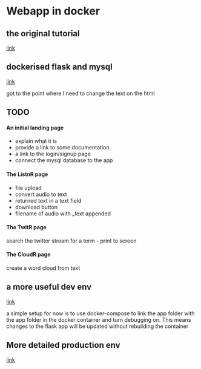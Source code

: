 # Webapp in docker

## the original tutorial

[link](https://code.tutsplus.com/tutorials/creating-a-web-app-from-scratch-using-python-flask-and-mysql--cms-22972)

## dockerised flask and mysql

[link](https://github.com/geerlingguy/docker-examples)

got to the point where I need to change the text on the html

## TODO 

#### An initial landing page 

- explain what it is
- provide a link to some documentation
- a link to the login/signup page
- connect the mysql database to the app

#### The ListnR page

- file upload
- convert audio to text
- returned text in a text field
- download button
- filename of audio with _text appended

#### The TwitR page

search the twitter stream for a term - print to screen

#### The CloudR page

create a word cloud from text








## a more useful dev env 

[link](http://www.patricksoftwareblog.com/using-docker-for-flask-application-development-not-just-production/)

a simple setup for now is to use docker-compose to link the app folder with the app folder in the docker container and turn debugging on. This means changes to the flask app will be updated without rebuilding the container


## More detailed production env

[link](https://realpython.com/blog/python/dockerizing-flask-with-compose-and-machine-from-localhost-to-the-cloud/)